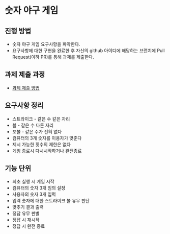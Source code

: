 # 숫자 야구 게임
## 진행 방법
* 숫자 야구 게임 요구사항을 파악한다.
* 요구사항에 대한 구현을 완료한 후 자신의 github 아이디에 해당하는 브랜치에 Pull Request(이하 PR)를 통해 과제를 제출한다.

## 과제 제출 과정
* [과제 제출 방법](https://github.com/next-step/nextstep-docs/tree/master/precourse)

## 요구사항 정리
- 스트라이크 - 같은 수 같은 자리
- 볼 - 같은 수 다른 자리
- 포볼 - 같은 수가 전혀 없다
- 컴퓨터의 3개 숫자를 이용자가 맞춘다
- 제시 가능한 횟수의 제한은 없다
- 게임 종료시 다시시작하거나 완전종료

## 기능 단위
- 최초 실행 시 게임 시작
- 컴퓨터의 숫자 3개 임의 설정
- 사용자의 숫자 3개 입력
- 입력 숫자에 대한 스트라이크 볼 유무 판단
- 맞추기 결과 출력
- 정답 유무 판별
- 정답 시 재시작
- 정답 시 완전 종료

